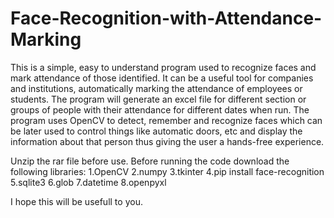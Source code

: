 # Face-Recognition-with-Attendance-Marking
This is a simple, easy to understand program used to recognize faces and mark attendance of those identified.
It can be a useful tool for companies and institutions, automatically marking the attendance of employees or students.
The program will generate an excel file for different section or groups of people with their attendance for different dates when run.
The program uses OpenCV to detect, remember and recognize faces which can be later used to control things like automatic doors, etc and display the information about 
that person thus giving the user a hands-free experience. 

Unzip the rar file before use. Before running the code download the following libraries: 
1.OpenCV 
2.numpy 
3.tkinter
4.pip install face-recognition
5.sqlite3
6.glob
7.datetime
8.openpyxl

I hope this will be usefull to you.
